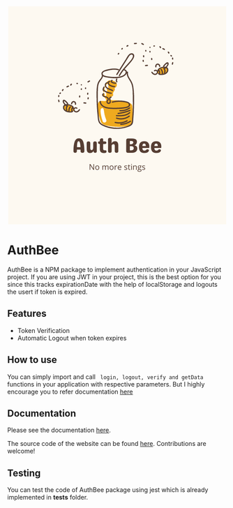 <p align="center">
  <img src="./example/public/icon.png" />
</p>

# AuthBee

AuthBee is a NPM package to implement authentication in your JavaScript project. If you are using JWT in your project, this is the best option for you since this tracks expirationDate with the help of localStorage and logouts the usert if token is expired.

## Features

* Token Verification
* Automatic Logout when token expires

## How to use

You can simply import and call ``` login, logout, verify and getData``` functions in your application with respective parameters. But I highly encourage you to refer documentation [here](https://npmjs.com/authbee)

## Documentation

Please see the documentation [here](https://npmjs.com/authbee).

The source code of the website can be found [here](https://github.com/shakyapeiris/AuthBee/tree/main/example). Contributions are welcome!

## Testing

You can test the code of AuthBee package using jest which is already implemented in __tests__ folder.

